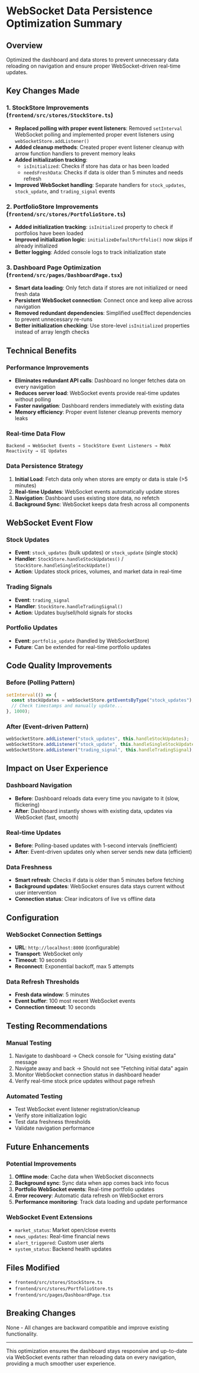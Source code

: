 # WebSocket Data Persistence Optimization Summary

## Overview
Optimized the dashboard and data stores to prevent unnecessary data reloading on navigation and ensure proper WebSocket-driven real-time updates.

## Key Changes Made

### 1. StockStore Improvements (`frontend/src/stores/StockStore.ts`)
- **Replaced polling with proper event listeners**: Removed `setInterval` WebSocket polling and implemented proper event listeners using `webSocketStore.addListener()`
- **Added cleanup methods**: Created proper event listener cleanup with arrow function handlers to prevent memory leaks
- **Added initialization tracking**: 
  - `isInitialized`: Checks if store has data or has been loaded
  - `needsFreshData`: Checks if data is older than 5 minutes and needs refresh
- **Improved WebSocket handling**: Separate handlers for `stock_updates`, `stock_update`, and `trading_signal` events

### 2. PortfolioStore Improvements (`frontend/src/stores/PortfolioStore.ts`)
- **Added initialization tracking**: `isInitialized` property to check if portfolios have been loaded
- **Improved initialization logic**: `initializeDefaultPortfolio()` now skips if already initialized
- **Better logging**: Added console logs to track initialization state

### 3. Dashboard Page Optimization (`frontend/src/pages/DashboardPage.tsx`)
- **Smart data loading**: Only fetch data if stores are not initialized or need fresh data
- **Persistent WebSocket connection**: Connect once and keep alive across navigation
- **Removed redundant dependencies**: Simplified useEffect dependencies to prevent unnecessary re-runs
- **Better initialization checking**: Use store-level `isInitialized` properties instead of array length checks

## Technical Benefits

### Performance Improvements
- **Eliminates redundant API calls**: Dashboard no longer fetches data on every navigation
- **Reduces server load**: WebSocket events provide real-time updates without polling
- **Faster navigation**: Dashboard renders immediately with existing data
- **Memory efficiency**: Proper event listener cleanup prevents memory leaks

### Real-time Data Flow
```
Backend → WebSocket Events → StockStore Event Listeners → MobX Reactivity → UI Updates
```

### Data Persistence Strategy
1. **Initial Load**: Fetch data only when stores are empty or data is stale (>5 minutes)
2. **Real-time Updates**: WebSocket events automatically update stores
3. **Navigation**: Dashboard uses existing store data, no refetch
4. **Background Sync**: WebSocket keeps data fresh across all components

## WebSocket Event Flow

### Stock Updates
- **Event**: `stock_updates` (bulk updates) or `stock_update` (single stock)
- **Handler**: `StockStore.handleStockUpdates()` / `StockStore.handleSingleStockUpdate()`
- **Action**: Updates stock prices, volumes, and market data in real-time

### Trading Signals
- **Event**: `trading_signal`
- **Handler**: `StockStore.handleTradingSignal()`
- **Action**: Updates buy/sell/hold signals for stocks

### Portfolio Updates
- **Event**: `portfolio_update` (handled by WebSocketStore)
- **Future**: Can be extended for real-time portfolio updates

## Code Quality Improvements

### Before (Polling Pattern)
```typescript
setInterval(() => {
  const stockUpdates = webSocketStore.getEventsByType("stock_updates");
  // Check timestamps and manually update...
}, 1000);
```

### After (Event-driven Pattern)
```typescript
webSocketStore.addListener("stock_updates", this.handleStockUpdates);
webSocketStore.addListener("stock_update", this.handleSingleStockUpdate);
webSocketStore.addListener("trading_signal", this.handleTradingSignal);
```

## Impact on User Experience

### Dashboard Navigation
- **Before**: Dashboard reloads data every time you navigate to it (slow, flickering)
- **After**: Dashboard instantly shows with existing data, updates via WebSocket (fast, smooth)

### Real-time Updates
- **Before**: Polling-based updates with 1-second intervals (inefficient)
- **After**: Event-driven updates only when server sends new data (efficient)

### Data Freshness
- **Smart refresh**: Checks if data is older than 5 minutes before fetching
- **Background updates**: WebSocket ensures data stays current without user intervention
- **Connection status**: Clear indicators of live vs offline data

## Configuration

### WebSocket Connection Settings
- **URL**: `http://localhost:8000` (configurable)
- **Transport**: WebSocket only
- **Timeout**: 10 seconds
- **Reconnect**: Exponential backoff, max 5 attempts

### Data Refresh Thresholds
- **Fresh data window**: 5 minutes
- **Event buffer**: 100 most recent WebSocket events
- **Connection timeout**: 10 seconds

## Testing Recommendations

### Manual Testing
1. Navigate to dashboard → Check console for "Using existing data" message
2. Navigate away and back → Should not see "Fetching initial data" again
3. Monitor WebSocket connection status in dashboard header
4. Verify real-time stock price updates without page refresh

### Automated Testing
- Test WebSocket event listener registration/cleanup
- Verify store initialization logic
- Test data freshness thresholds
- Validate navigation performance

## Future Enhancements

### Potential Improvements
1. **Offline mode**: Cache data when WebSocket disconnects
2. **Background sync**: Sync data when app comes back into focus
3. **Portfolio WebSocket events**: Real-time portfolio updates
4. **Error recovery**: Automatic data refresh on WebSocket errors
5. **Performance monitoring**: Track data loading and update performance

### WebSocket Event Extensions
- `market_status`: Market open/close events
- `news_updates`: Real-time financial news
- `alert_triggered`: Custom user alerts
- `system_status`: Backend health updates

## Files Modified
- `frontend/src/stores/StockStore.ts`
- `frontend/src/stores/PortfolioStore.ts`
- `frontend/src/pages/DashboardPage.tsx`

## Breaking Changes
None - All changes are backward compatible and improve existing functionality.

---

This optimization ensures the dashboard stays responsive and up-to-date via WebSocket events rather than reloading data on every navigation, providing a much smoother user experience.
